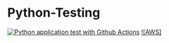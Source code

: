 # Python-Testing
[![Python application test with Github Actions](https://github.com/nivid26/Python-Testing/actions/workflows/main.yml/badge.svg)](https://github.com/nivid26/Python-Testing/actions/workflows/main.yml)
[![AWS] ](https://codebuild.ca-central-1.amazonaws.com/badges?uuid=eyJlbmNyeXB0ZWREYXRhIjoiVjRINXVNLzQ1ZlBZZXBQUHhaQ2RENStYTThrd0RHb09oN09MUER5ZjV2S1k4Z0crL0ozWUJhOU81eUs4cG5FVHQ2N29LWFhMYUFJOUg5ZWFIbnNMSFFjPSIsIml2UGFyYW1ldGVyU3BlYyI6Img1NWpvS2lXWlYxdXpaSk4iLCJtYXRlcmlhbFNldFNlcmlhbCI6MX0%3D&branch=main)